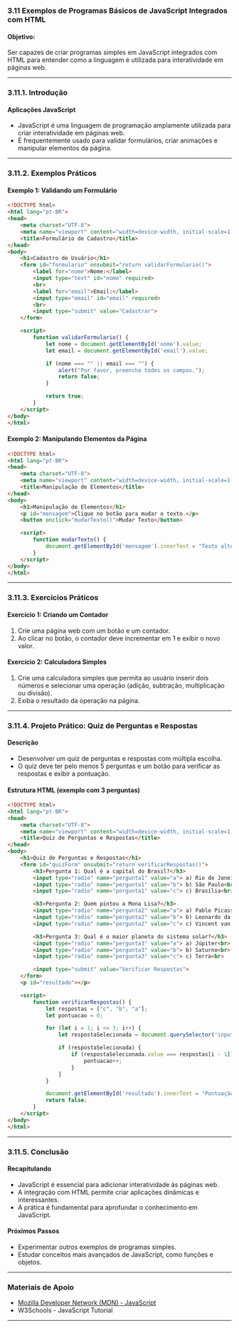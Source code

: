 ### 3.11 Exemplos de Programas Básicos de JavaScript Integrados com HTML

#### Objetivo:

Ser capazes de criar programas simples em JavaScript integrados com HTML para entender como a linguagem é utilizada para interatividade em páginas web.

------

### 3.11.1. Introdução

#### Aplicações JavaScript

- JavaScript é uma linguagem de programação amplamente utilizada para criar interatividade em páginas web.
- É frequentemente usado para validar formulários, criar animações e manipular elementos da página.

------

### 3.11.2. Exemplos Práticos

#### Exemplo 1: Validando um Formulário

```html
<!DOCTYPE html>
<html lang="pt-BR">
<head>
    <meta charset="UTF-8">
    <meta name="viewport" content="width=device-width, initial-scale=1.0">
    <title>Formulário de Cadastro</title>
</head>
<body>
    <h1>Cadastro de Usuário</h1>
    <form id="formulario" onsubmit="return validarFormulario()">
        <label for="nome">Nome:</label>
        <input type="text" id="nome" required>
        <br>
        <label for="email">Email:</label>
        <input type="email" id="email" required>
        <br>
        <input type="submit" value="Cadastrar">
    </form>

    <script>
        function validarFormulario() {
            let nome = document.getElementById('nome').value;
            let email = document.getElementById('email').value;

            if (nome === "" || email === "") {
                alert("Por favor, preencha todos os campos.");
                return false;
            }

            return true;
        }
    </script>
</body>
</html>
```

#### Exemplo 2: Manipulando Elementos da Página

```html
<!DOCTYPE html>
<html lang="pt-BR">
<head>
    <meta charset="UTF-8">
    <meta name="viewport" content="width=device-width, initial-scale=1.0">
    <title>Manipulação de Elementos</title>
</head>
<body>
    <h1>Manipulação de Elementos</h1>
    <p id="mensagem">Clique no botão para mudar o texto.</p>
    <button onclick="mudarTexto()">Mudar Texto</button>

    <script>
        function mudarTexto() {
            document.getElementById('mensagem').innerText = "Texto alterado com sucesso!";
        }
    </script>
</body>
</html>
```

------

### 3.11.3. Exercícios Práticos

#### Exercício 1: Criando um Contador

1. Crie uma página web com um botão e um contador.
2. Ao clicar no botão, o contador deve incrementar em 1 e exibir o novo valor.

#### Exercício 2: Calculadora Simples

1. Crie uma calculadora simples que permita ao usuário inserir dois números e selecionar uma operação (adição, subtração, multiplicação ou divisão).
2. Exiba o resultado da operação na página.

------

### 3.11.4. Projeto Prático: Quiz de Perguntas e Respostas

#### Descrição

- Desenvolver um quiz de perguntas e respostas com múltipla escolha.
- O quiz deve ter pelo menos 5 perguntas e um botão para verificar as respostas e exibir a pontuação.

#### Estrutura HTML (exemplo com 3 perguntas)

```html
<!DOCTYPE html>
<html lang="pt-BR">
<head>
    <meta charset="UTF-8">
    <meta name="viewport" content="width=device-width, initial-scale=1.0">
    <title>Quiz de Perguntas e Respostas</title>
</head>
<body>
    <h1>Quiz de Perguntas e Respostas</h1>
    <form id="quizForm" onsubmit="return verificarRespostas()">
        <h3>Pergunta 1: Qual é a capital do Brasil?</h3>
        <input type="radio" name="pergunta1" value="a"> a) Rio de Janeiro<br>
        <input type="radio" name="pergunta1" value="b"> b) São Paulo<br>
        <input type="radio" name="pergunta1" value="c"> c) Brasília<br>

        <h3>Pergunta 2: Quem pintou a Mona Lisa?</h3>
        <input type="radio" name="pergunta2" value="a"> a) Pablo Picasso<br>
        <input type="radio" name="pergunta2" value="b"> b) Leonardo da Vinci<br>
        <input type="radio" name="pergunta2" value="c"> c) Vincent van Gogh<br>

        <h3>Pergunta 3: Qual é o maior planeta do sistema solar?</h3>
        <input type="radio" name="pergunta3" value="a"> a) Júpiter<br>
        <input type="radio" name="pergunta3" value="b"> b) Saturno<br>
        <input type="radio" name="pergunta3" value="c"> c) Terra<br>

        <input type="submit" value="Verificar Respostas">
    </form>
    <p id="resultado"></p>

    <script>
        function verificarRespostas() {
            let respostas = ["c", "b", "a"];
            let pontuacao = 0;

            for (let i = 1; i <= 3; i++) {
                let respostaSelecionada = document.querySelector('input[name="pergunta' + i + '"]:checked');

                if (respostaSelecionada) {
                    if (respostaSelecionada.value === respostas[i - 1]) {
                        pontuacao++;
                    }
                }
            }

            document.getElementById('resultado').innerText = "Pontuação: " + pontuacao + "/3";
            return false;
        }
    </script>
</body>
</html>
```

------

### 3.11.5. Conclusão

#### Recapitulando

- JavaScript é essencial para adicionar interatividade às páginas web.
- A integração com HTML permite criar aplicações dinâmicas e interessantes.
- A prática é fundamental para aprofundar o conhecimento em JavaScript.

#### Próximos Passos

- Experimentar outros exemplos de programas simples.
- Estudar conceitos mais avançados de JavaScript, como funções e objetos.

------

### Materiais de Apoio

- [Mozilla Developer Network (MDN) - JavaScript](https://developer.mozilla.org/pt-BR/docs/Web/JavaScript)
- W3Schools - JavaScript Tutorial

------

